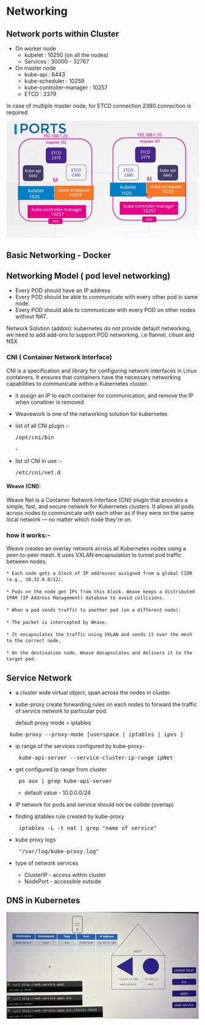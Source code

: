 # Networking
 
## Network ports within Cluster

* On worker node
    * kubelet : 10250 (on all the nodes)
    * Services : 30000 - 32767
* On master node
    * kube-api : 6443
    * kube-scheduler : 10259
    * kube-controller-manager : 10257
    * ETCD : 2379

In case of multiple master node, for ETCD connection 2380 connection is required

![Network Ports](https://github.com/Ankit-Sharma-ggn/CKA/blob/main/images/network_ports.png)


## Basic Networking - Docker


## Networking Model ( pod level networking)

* Every POD should have an IP address
* Every POD should be able to communicate with every other pod in same node.
* Every POD should able to communicate with every POD on other nodes without NAT.

Network Solution (addon): kubernetes do not provide default networking, we need to add add-ons to support POD networking. i.e flannel, cilium and NSX


### CNI ( Container Network Interface)

CNI is a specification and library for configuring network interfaces in Linux containers. It ensures that containers have the necessary networking capabilities to communicate within a Kubernetes cluster.

* it assign an IP to each container for communication, and remove the IP when conatiner is removed.

* Weavework is one of the networking solution for kubernetes

* list of all CNI plugin :-
    <pre>/opt/cni/bin</pre> - 

* list of CNI in use :-
    <pre>/etc/cni/net.d </pre>

#### Weave (CNI): 
Weave Net is a Container Network Interface (CNI) plugin that provides a simple, fast, and secure network for Kubernetes clusters. It allows all pods across nodes to communicate with each other as if they were on the same local network — no matter which node they're on.

### how it works:-
Weave creates an overlay network across all Kubernetes nodes using a peer-to-peer mesh. It uses VXLAN encapsulation to tunnel pod traffic between nodes.

    * Each node gets a block of IP addresses assigned from a global CIDR (e.g., 10.32.0.0/12).

    * Pods on the node get IPs from this block. Weave keeps a distributed IPAM (IP Address Management) database to avoid collisions.

    * When a pod sends traffic to another pod (on a different node):

    * The packet is intercepted by Weave.

    * It encapsulates the traffic using VXLAN and sends it over the mesh to the correct node.

    * On the destination node, Weave decapsulates and delivers it to the target pod.


## Service Network
* a cluster wide virtual object, span across the nodes in cluster.

* kube-proxy create forwarding rules on each nodes to forward the traffic of service network to particular pod.

    default proxy mode = iptables

<pre> kube-proxy --proxy-mode [userspace | iptables | ipvs ]</pre>


* ip range of the services configured by kube-proxy- 

    <pre> kube-api-server --service-cluster-ip-range ipNet</pre>

* get configured Ip range from cluster 

    <pre> ps aux | grep kube-api-server </pre>

    * default value - 10.0.0.0/24

* IP network for pods and service should not be collide (overlap)

* finding iptables rule created by kube-proxy
    <pre> iptables -L -t nat | grep "name of service"  </pre>

* kube proxy logs
    <pre> "/var/log/kube-proxy.log" </pre>

* type of network services
    * ClusterIP - access within cluster
    * NodePort - accessible outside

## DNS in Kubernetes

![Kube DNS](/images/kube-dns.png)